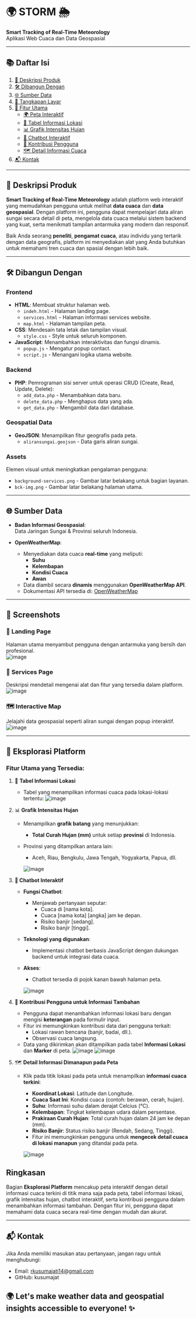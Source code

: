 # 🌍 **STORM** 🌦️  
**Smart Tracking of Real-Time Meteorology**  
Aplikasi Web Cuaca dan Data Geospasial

---

## 📚 **Daftar Isi**  

1. [📝 Deskripsi Produk](#-deskripsi-produk)
2. [🛠️ Dibangun Dengan](#-dibangun-dengan)
3. [🌐 Sumber Data](#-sumber-data)
4. [📸 Tangkapan Layar](#-tangkapan-layar)  
5. [🚀 Fitur Utama](#-fitur-utama)  
   - [🌍 Peta Interaktif](#-1-peta-interaktif)  
   - [📍 Tabel Informasi Lokasi](#-2-tabel-informasi-lokasi)  
   - [📊 Grafik Intensitas Hujan](#-3-grafik-intensitas-hujan)  
   - [🤖 Chatbot Interaktif](#-4-chatbot-interaktif)  
   - [📝 Kontribusi Pengguna](#-5-kontribusi-pengguna)  
   - [🗺️ Detail Informasi Cuaca](#-6-detail-informasi-cuaca-dimanapun-pada-peta)  
8. [📬 Kontak](#-kontak)  

---

## 📝 **Deskripsi Produk**  
**Smart Tracking of Real-Time Meteorology** adalah platform web interaktif yang memudahkan pengguna untuk melihat **data cuaca** dan **data geospasial**. Dengan platform ini, pengguna dapat mempelajari data aliran sungai secara detail di peta, mengelola data cuaca melalui sistem backend yang kuat, serta menikmati tampilan antarmuka yang modern dan responsif.

Baik Anda seorang **peneliti**, **pengamat cuaca**, atau individu yang tertarik dengan data geografis, platform ini menyediakan alat yang Anda butuhkan untuk memahami tren cuaca dan spasial dengan lebih baik.



---

## 🛠️ **Dibangun Dengan**

### **Frontend**  
- **HTML**: Membuat struktur halaman web.
   - `indeh.html` - Halaman landing page.
   - `services.html` - Halaman informasi services website.
   - `map.html` - Halaman tampilan peta.
- **CSS**: Mendesain tata letak dan tampilan visual.   
   - `style.css` - Style untuk seluruh komponen.  
- **JavaScript**: Menambahkan interaktivitas dan fungsi dinamis.  
   - `popup.js` - Mengatur popup contact.  
   - `script.js` - Menangani logika utama website.  

### **Backend**  
- **PHP**: Pemrograman sisi server untuk operasi CRUD (Create, Read, Update, Delete):  
   - `add_data.php` - Menambahkan data baru.  
   - `delete_data.php` - Menghapus data yang ada.  
   - `get_data.php` - Mengambil data dari database.  

### **Geospatial Data**  
- **GeoJSON**: Menampilkan fitur geografis pada peta.  
   - `aliransungai.geojson` - Data garis aliran sungai.  

### **Assets**  
Elemen visual untuk meningkatkan pengalaman pengguna:  
- `background-services.png` - Gambar latar belakang untuk bagian layanan.  
- `bck-img.png` - Gambar latar belakang halaman utama.  

---

## 🌐 **Sumber Data**  
- **Badan Informasi Geospasial**:  
  Data Jaringan Sungai & Provinsi seluruh Indonesia.  

- **OpenWeatherMap**:  
   - Menyediakan data cuaca **real-time** yang meliputi:  
     - **Suhu** 
     - **Kelembapan**  
     - **Kondisi Cuaca**
     - **Awan**
   - Data diambil secara **dinamis** menggunakan **OpenWeatherMap API**.  
   - Dokumentasi API tersedia di: [OpenWeatherMap](https://openweathermap.org/api)  

---

## 📸 **Screenshots**

### 🔖 **Landing Page**  
Halaman utama menyambut pengguna dengan antarmuka yang bersih dan profesional.  
![image](https://github.com/user-attachments/assets/c3df9ba3-d70b-460e-8f92-2a494157d4da)

### 🔧 **Services Page**  
Deskripsi mendetail mengenai alat dan fitur yang tersedia dalam platform.  
![image](https://github.com/user-attachments/assets/440b5bc2-f6ad-4154-aef7-f8d413d898ac)

### 🗺️ **Interactive Map**  
Jelajahi data geospasial seperti aliran sungai dengan popup interaktif.  
![image](https://github.com/user-attachments/assets/2163a35f-0d97-40dd-930a-9b3ff0d26433)


---

## 🚀 **Eksplorasi Platform**  
### **Fitur Utama yang Tersedia:**
1. 📍 **Tabel Informasi Lokasi**
   - Tabel yang menampilkan informasi cuaca pada lokasi-lokasi tertentu:
![image](https://github.com/user-attachments/assets/2e5e6265-be50-42c0-8705-ffe4c9e38c2a)

2. 📊 **Grafik Intensitas Hujan**
   - Menampilkan **grafik batang** yang menunjukkan:  
     - **Total Curah Hujan (mm)** untuk setiap **provinsi** di Indonesia.  
   - Provinsi yang ditampilkan antara lain:  
     - Aceh, Riau, Bengkulu, Jawa Tengah, Yogyakarta, Papua, dll.
       
      ![image](https://github.com/user-attachments/assets/2b838491-9e57-434a-a6af-1c75250ce5cf)

5. **🤖 Chatbot Interaktif**  
   - **Fungsi Chatbot**:    
     - Menjawab pertanyaan seputar:  
       - Cuaca di [nama kota].
       - Cuaca [nama kota] [angka] jam ke depan.
       - Risiko banjir [sedang].  
       - Risiko banjir [tinggi].  
   - **Teknologi yang digunakan**:  
     - Implementasi chatbot berbasis JavaScript dengan dukungan backend untuk integrasi data cuaca.  
   - **Akses**:  
     - Chatbot tersedia di pojok kanan bawah halaman peta.
       
      ![image](https://github.com/user-attachments/assets/d2b02bb6-0213-4550-b5c0-852b41d396b2)

6. 📝 **Kontribusi Pengguna untuk Informasi Tambahan**  
   - Pengguna dapat menambahkan informasi lokasi baru dengan mengisi **keterangan** pada formulir input.  
   - Fitur ini memungkinkan kontribusi data dari pengguna terkait:  
     - Lokasi rawan bencana (banjir, badai, dll.).  
     - Observasi cuaca langsung.  
   - Data yang dikirimkan akan ditampilkan pada tabel **Informasi Lokasi** dan **Marker** di peta.
   ![image](https://github.com/user-attachments/assets/8e6d347b-9f35-4dae-913b-1354c89ee5c8) ![image](https://github.com/user-attachments/assets/3d562fd6-fd9b-4b11-8b61-10efe2b7aa87)

7. 🗺️ **Detail Informasi Dimanapun pada Peta**  
   - Klik pada titik lokasi pada peta untuk menampilkan **informasi cuaca terkini**:  
     - **Koordinat Lokasi**: Latitude dan Longitude.  
     - **Cuaca Saat Ini**: Kondisi cuaca (contoh: berawan, cerah, hujan).  
     - **Suhu**: Informasi suhu dalam derajat Celcius (°C).  
     - **Kelembapan**: Tingkat kelembapan udara dalam persentase.  
     - **Prakiraan Curah Hujan**: Total curah hujan dalam 24 jam ke depan (mm).  
     - **Risiko Banjir**: Status risiko banjir (Rendah, Sedang, Tinggi).
     - Fitur ini memungkinkan pengguna untuk **mengecek detail cuaca di lokasi manapun** yang ditandai pada peta.
       
     ![image](https://github.com/user-attachments/assets/92b9180b-3a18-425c-857d-b85197151904)





## **Ringkasan**  
Bagian **Eksplorasi Platform** mencakup peta interaktif dengan detail informasi cuaca terkini di titik mana saja pada peta, tabel informasi lokasi, grafik intensitas hujan, chatbot interaktif, serta kontribusi pengguna dalam menambahkan informasi tambahan. Dengan fitur ini, pengguna dapat memahami data cuaca secara real-time dengan mudah dan akurat.  

---

## 📬 **Kontak**
Jika Anda memiliki masukan atau pertanyaan, jangan ragu untuk menghubungi:
- Email: rkusumajati14@gmail.com
- GitHub: kusumajat


## 🌍 Let's make weather data and geospatial insights accessible to everyone! ✨
